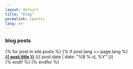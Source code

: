 ```yaml
---
layout: default
title: "blog"
permalink: /posts/
lang: en
---
```


<div class="container mt-5">
  <div class="col-md-12">
    <h3 class="fw-bold border-bottom pb-3 mb-5">blog posts</h3>
    {% for post in site.posts %}
      {% if post.lang == page.lang %}
        <div class="col-md-12 mb-4">
          <b><a href="{{ post.url | relative_url }}">{{ post.title }}</a></b> ({{ post.date | date: "%B %-d, %Y" }})
        </div>
      {% endif %}
    {% endfor %}
  </div>
</div>